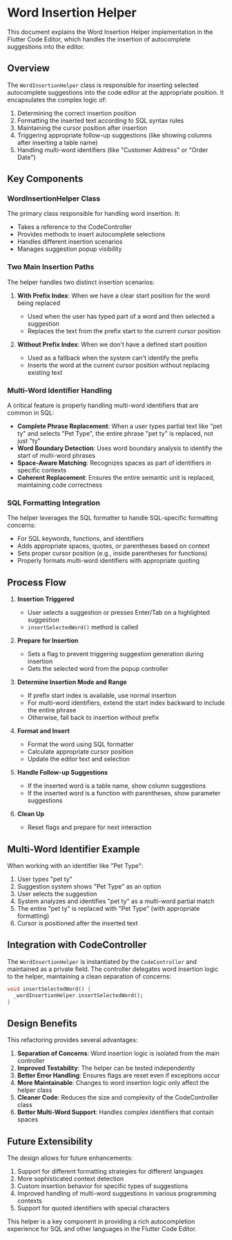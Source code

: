 # Word Insertion Helper

This document explains the Word Insertion Helper implementation in the Flutter Code Editor, which handles the insertion of autocomplete suggestions into the editor.

## Overview

The `WordInsertionHelper` class is responsible for inserting selected autocomplete suggestions into the code editor at the appropriate position. It encapsulates the complex logic of:

1. Determining the correct insertion position
2. Formatting the inserted text according to SQL syntax rules
3. Maintaining the cursor position after insertion
4. Triggering appropriate follow-up suggestions (like showing columns after inserting a table name)
5. Handling multi-word identifiers (like "Customer Address" or "Order Date")

## Key Components

### WordInsertionHelper Class

The primary class responsible for handling word insertion. It:

- Takes a reference to the CodeController
- Provides methods to insert autocomplete selections
- Handles different insertion scenarios
- Manages suggestion popup visibility

### Two Main Insertion Paths

The helper handles two distinct insertion scenarios:

1. **With Prefix Index**: When we have a clear start position for the word being replaced
   - Used when the user has typed part of a word and then selected a suggestion
   - Replaces the text from the prefix start to the current cursor position

2. **Without Prefix Index**: When we don't have a defined start position
   - Used as a fallback when the system can't identify the prefix
   - Inserts the word at the current cursor position without replacing existing text

### Multi-Word Identifier Handling

A critical feature is properly handling multi-word identifiers that are common in SQL:

- **Complete Phrase Replacement**: When a user types partial text like "pet ty" and selects "Pet Type", the entire phrase "pet ty" is replaced, not just "ty"
- **Word Boundary Detection**: Uses word boundary analysis to identify the start of multi-word phrases
- **Space-Aware Matching**: Recognizes spaces as part of identifiers in specific contexts
- **Coherent Replacement**: Ensures the entire semantic unit is replaced, maintaining code correctness

### SQL Formatting Integration

The helper leverages the SQL formatter to handle SQL-specific formatting concerns:

- For SQL keywords, functions, and identifiers
- Adds appropriate spaces, quotes, or parentheses based on context
- Sets proper cursor position (e.g., inside parentheses for functions)
- Properly formats multi-word identifiers with appropriate quoting

## Process Flow

1. **Insertion Triggered**
   - User selects a suggestion or presses Enter/Tab on a highlighted suggestion
   - `insertSelectedWord()` method is called

2. **Prepare for Insertion**
   - Sets a flag to prevent triggering suggestion generation during insertion
   - Gets the selected word from the popup controller

3. **Determine Insertion Mode and Range**
   - If prefix start index is available, use normal insertion
   - For multi-word identifiers, extend the start index backward to include the entire phrase
   - Otherwise, fall back to insertion without prefix

4. **Format and Insert**
   - Format the word using SQL formatter
   - Calculate appropriate cursor position
   - Update the editor text and selection

5. **Handle Follow-up Suggestions**
   - If the inserted word is a table name, show column suggestions
   - If the inserted word is a function with parentheses, show parameter suggestions

6. **Clean Up**
   - Reset flags and prepare for next interaction

## Multi-Word Identifier Example

When working with an identifier like "Pet Type":

1. User types "pet ty"
2. Suggestion system shows "Pet Type" as an option
3. User selects the suggestion
4. System analyzes and identifies "pet ty" as a multi-word partial match
5. The entire "pet ty" is replaced with "Pet Type" (with appropriate formatting)
6. Cursor is positioned after the inserted text

## Integration with CodeController

The `WordInsertionHelper` is instantiated by the `CodeController` and maintained as a private field. The controller delegates word insertion logic to the helper, maintaining a clean separation of concerns:

```dart
void insertSelectedWord() {
  _wordInsertionHelper.insertSelectedWord();
}
```

## Design Benefits

This refactoring provides several advantages:

1. **Separation of Concerns**: Word insertion logic is isolated from the main controller
2. **Improved Testability**: The helper can be tested independently
3. **Better Error Handling**: Ensures flags are reset even if exceptions occur
4. **More Maintainable**: Changes to word insertion logic only affect the helper class
5. **Cleaner Code**: Reduces the size and complexity of the CodeController class
6. **Better Multi-Word Support**: Handles complex identifiers that contain spaces

## Future Extensibility

The design allows for future enhancements:

1. Support for different formatting strategies for different languages
2. More sophisticated context detection
3. Custom insertion behavior for specific types of suggestions
4. Improved handling of multi-word suggestions in various programming contexts
5. Support for quoted identifiers with special characters

This helper is a key component in providing a rich autocompletion experience for SQL and other languages in the Flutter Code Editor. 